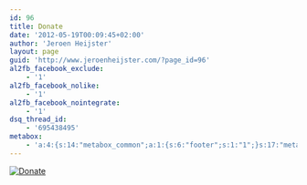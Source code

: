 ```yaml
---
id: 96
title: Donate
date: '2012-05-19T00:09:45+02:00'
author: 'Jeroen Heijster'
layout: page
guid: 'http://www.jeroenheijster.com/?page_id=96'
al2fb_facebook_exclude:
    - '1'
al2fb_facebook_nolike:
    - '1'
al2fb_facebook_nointegrate:
    - '1'
dsq_thread_id:
    - '695438495'
metabox:
    - 'a:4:{s:14:"metabox_common";a:1:{s:6:"footer";s:1:"1";}s:17:"metabox_portfolio";a:5:{s:9:"fullwidth";s:1:"0";s:7:"columns";s:1:"3";s:9:"postcount";s:2:"12";s:9:"postorder";s:4:"DESC";s:13:"categoriesbox";s:1:"1";}s:17:"metabox_pagetitle";a:8:{s:17:"backgroundcontent";s:1:"2";s:15:"backgroundimage";s:84:"http://www.jeroenheijster.com/wp-content/uploads/2012/05/stockvault-money-146150.jpg";s:15:"backgroundvideo";a:3:{s:4:"webm";s:0:"";s:3:"mp4";s:0:"";s:3:"ogv";s:0:"";}s:15:"backgroundcolor";s:7:"#575656";s:14:"backgroundhtml";s:0:"";s:4:"size";s:5:"small";s:5:"title";s:6:"Donate";s:4:"text";s:22:"Give a small donation.";}s:12:"metabox_blog";a:3:{s:7:"columns";s:1:"3";s:13:"categoriesbox";s:1:"1";s:7:"sidebar";s:4:"blog";}}'
---
```


[![](https://www.paypalobjects.com/en_US/GB/i/btn/btn_donateCC_LG.gif "Donate")](https://www.paypal.com/cgi-bin/webscr?cmd=_donations&business=65STEML5GD8UN&lc=GB&item_name=jeroenheijster%2ecom&currency_code=EUR&bn=PP%2dDonationsBF%3abtn_donateCC_LG%2egif%3aNonHosted)

<span style="font-size: xx-small;"><span style="line-height: 19px;">  
</span></span>